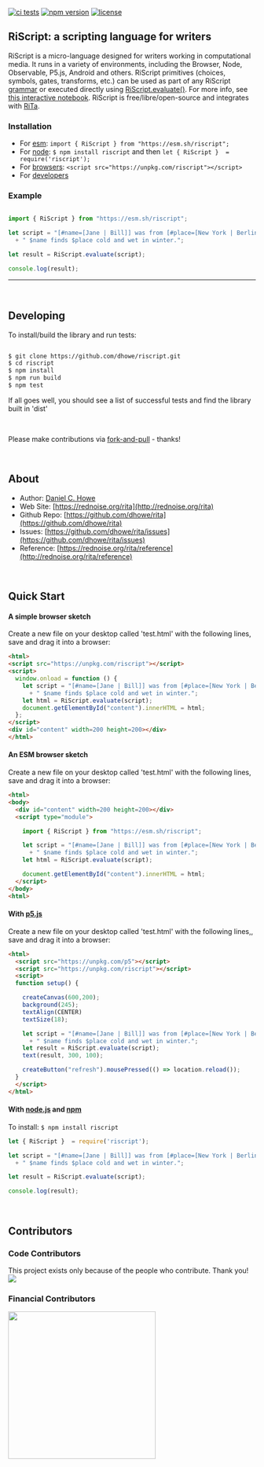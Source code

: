 <a href="https://github.com/dhowe/riscript/actions"><img src="https://github.com/dhowe/riscript/actions/workflows/node.js.yml/badge.svg" alt="ci tests"></a>  <a href="https://www.npmjs.com/package/riscript"> <img src="https://img.shields.io/npm/v/riscript.svg" alt="npm version"></a> <a href="https://www.gnu.org/licenses/gpl-3.0.en.html"><img src="https://img.shields.io/badge/license-GPL-orange.svg" alt="license"></a>

## RiScript: a scripting language for writers

RiScript is a micro-language designed for writers working in computational media. It runs in a variety of environments, including the Browser, Node, Observable, P5.js, Android and others. RiScript primitives (choices, symbols, gates, transforms, etc.) can be used as part of any RiScript [grammar](https://rednoise.org/rita/reference/RiScript/grammar/) or executed directly using [RiScript.evaluate()](https://rednoise.org/rita/reference/RiScript/grammar/). For more info, see [this interactive notebook](https://observablehq.com/@dhowe/riscript). RiScript is free/libre/open-source and integrates with [RiTa](https://rednoise.org/rita).

### Installation

* For [esm](#an-esm-browser-sketch): ```import { RiScript } from "https://esm.sh/riscript";```
* For [node](#with-nodejs-and-npm): `$ npm install riscript` and then ```let { RiScript }  = require('riscript');```
* For [browsers](#a-simple-browser-sketch): ```<script src="https://unpkg.com/riscript"></script>```
* For [developers](#developing)


### Example

```javascript

import { RiScript } from "https://esm.sh/riscript";

let script = "[#name=[Jane | Bill]] was from [#place=[New York | Berlin | Shanghai]]."
  + " $name finds $place cold and wet in winter.";

let result = RiScript.evaluate(script);

console.log(result);
```

<hr><br>

## Developing
To install/build the library and run tests:
```sh

$ git clone https://github.com/dhowe/riscript.git
$ cd riscript 
$ npm install
$ npm run build 
$ npm test

```
If all goes well, you should see a list of successful tests and find the library built in 'dist'

<br>

Please make contributions via [fork-and-pull](https://reflectoring.io/github-fork-and-pull/) - thanks!

<br>

## About

* Author:   [Daniel C. Howe](http://rednoise.org/daniel)
* Web Site:          [https://rednoise.org/rita](http://rednoise.org/rita)
* Github Repo:       [https://github.com/dhowe/rita](https://github.com/dhowe/rita)
* Issues:       [https://github.com/dhowe/rita/issues](https://github.com/dhowe/rita/issues)
* Reference:    [https://rednoise.org/rita/reference](http://rednoise.org/rita/reference)

&nbsp;

## Quick Start 

#### A simple browser sketch
 
Create a new file on your desktop called 'test.html' with the following lines, save and drag it into a browser:

```html
<html>
<script src="https://unpkg.com/riscript"></script>
<script>
  window.onload = function () {
    let script = "[#name=[Jane | Bill]] was from [#place=[New York | Berlin | Shanghai]]."
      + " $name finds $place cold and wet in winter.";
    let html = RiScript.evaluate(script);
    document.getElementById("content").innerHTML = html;
  };
</script>
<div id="content" width=200 height=200></div>
</html>
```

#### An ESM browser sketch
 
Create a new file on your desktop called 'test.html' with the following lines, save and drag it into a browser:

```html
<html>
<body>
  <div id="content" width=200 height=200></div>
  <script type="module">

    import { RiScript } from "https://esm.sh/riscript";

    let script = "[#name=[Jane | Bill]] was from [#place=[New York | Berlin | Shanghai]]."
      + " $name finds $place cold and wet in winter.";
    let html = RiScript.evaluate(script);

    document.getElementById("content").innerHTML = html; 
  </script>
</body>
<html>
```

#### With [p5.js](http://p5js.org/)
 
Create a new file on your desktop called 'test.html' with the following lines,, save and drag it into a browser:

```html
<html>
  <script src="https://unpkg.com/p5"></script>
  <script src="https://unpkg.com/riscript"></script>
  <script>
  function setup() {

    createCanvas(600,200);
    background(245);
    textAlign(CENTER)
    textSize(18);

    let script = "[#name=[Jane | Bill]] was from [#place=[New York | Berlin | Shanghai]]."
      + " $name finds $place cold and wet in winter.";
    let result = RiScript.evaluate(script);
    text(result, 300, 100);

    createButton("refresh").mousePressed(() => location.reload());
  }
  </script>
</html>
```

#### With [node.js](http://nodejs.org/) and [npm](https://www.npmjs.com/)
 
To install: `$ npm install riscript`

```javascript
let { RiScript }  = require('riscript');

let script = "[#name=[Jane | Bill]] was from [#place=[New York | Berlin | Shanghai]]."
  + " $name finds $place cold and wet in winter.";

let result = RiScript.evaluate(script);

console.log(result);
```

&nbsp;

## Contributors

### Code Contributors

This project exists only because of the people who contribute. Thank you!
<a href="https://github.com/dhowe/riscript/graphs/contributors"><img src="https://opencollective.com/RiTa/contributors.svg?width=890&button=false" /></a>

### Financial Contributors
<a href="https://opencollective.com/rita/donate" target="_blank">
  <img src="https://opencollective.com/rita/contribute/button@2x.png?color=blue" width=300 />
</a>


